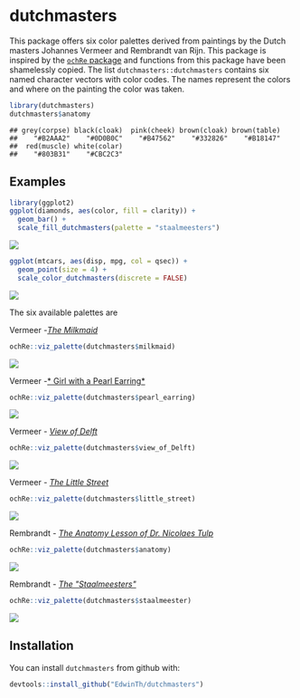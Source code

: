 
dutchmasters
============

This package offers six color palettes derived from paintings by the Dutch masters Johannes Vermeer and Rembrandt van Rijn. This package is inspired by the [`ochRe` package](https://github.com/ropenscilabs/ochRe/) and functions from this package have been shamelessly copied. The list `dutchmasters::dutchmasters` contains six named character vectors with color codes. The names represent the colors and where on the painting the color was taken.

``` r
library(dutchmasters)
dutchmasters$anatomy
```

    ## grey(corpse) black(cloak)  pink(cheek) brown(cloak) brown(table) 
    ##    "#B2AAA2"    "#0D0B0C"    "#B47562"    "#332826"    "#B18147" 
    ##  red(muscle) white(colar) 
    ##    "#803B31"    "#CBC2C3"

Examples
--------

``` r
library(ggplot2)
ggplot(diamonds, aes(color, fill = clarity)) +
  geom_bar() +
  scale_fill_dutchmasters(palette = "staalmeesters")
```

![](README_files/figure-markdown_github/unnamed-chunk-2-1.png)

``` r
ggplot(mtcars, aes(disp, mpg, col = qsec)) +
  geom_point(size = 4) +
  scale_color_dutchmasters(discrete = FALSE)
```

![](README_files/figure-markdown_github/unnamed-chunk-3-1.png)

The six available palettes are

Vermeer -[*The Milkmaid*](https://en.wikipedia.org/wiki/The_Milkmaid_(Vermeer))

``` r
ochRe::viz_palette(dutchmasters$milkmaid)
```

![](README_files/figure-markdown_github/unnamed-chunk-4-1.png)

Vermeer -[\* Girl with a Pearl Earring\*](https://en.wikipedia.org/wiki/The_Milkmaid_(Vermeer))

``` r
ochRe::viz_palette(dutchmasters$pearl_earring)
```

![](README_files/figure-markdown_github/unnamed-chunk-5-1.png)

Vermeer - [*View of Delft*](https://en.wikipedia.org/wiki/View_of_Delft)

``` r
ochRe::viz_palette(dutchmasters$view_of_Delft)
```

![](README_files/figure-markdown_github/unnamed-chunk-6-1.png)

Vermeer - [*The Little Street*](https://en.wikipedia.org/wiki/The_Little_Street)

``` r
ochRe::viz_palette(dutchmasters$little_street)
```

![](README_files/figure-markdown_github/unnamed-chunk-7-1.png)

Rembrandt - [*The Anatomy Lesson of Dr. Nicolaes Tulp*](https://en.wikipedia.org/wiki/The_Anatomy_Lesson_of_Dr._Nicolaes_Tulp)

``` r
ochRe::viz_palette(dutchmasters$anatomy)
```

![](README_files/figure-markdown_github/unnamed-chunk-8-1.png)

Rembrandt - [*The "Staalmeesters"*](https://en.wikipedia.org/wiki/Syndics_of_the_Drapers%27_Guild)

``` r
ochRe::viz_palette(dutchmasters$staalmeester)
```

![](README_files/figure-markdown_github/unnamed-chunk-9-1.png)

Installation
------------

You can install `dutchmasters` from github with:

``` r
devtools::install_github("EdwinTh/dutchmasters")
```
